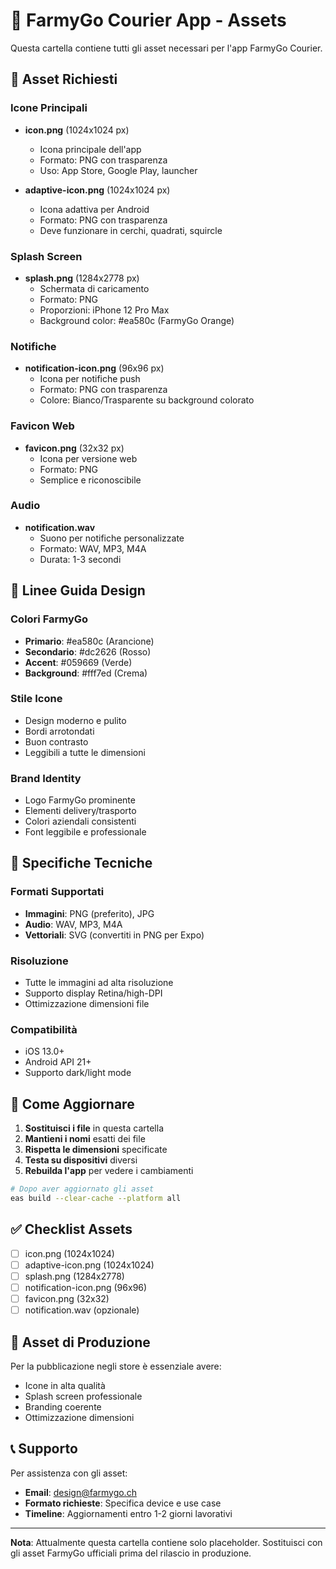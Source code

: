 # 📁 FarmyGo Courier App - Assets

Questa cartella contiene tutti gli asset necessari per l'app FarmyGo Courier.

## 🎨 Asset Richiesti

### Icone Principali
- **icon.png** (1024x1024 px)
  - Icona principale dell'app
  - Formato: PNG con trasparenza
  - Uso: App Store, Google Play, launcher

- **adaptive-icon.png** (1024x1024 px)  
  - Icona adattiva per Android
  - Formato: PNG con trasparenza
  - Deve funzionare in cerchi, quadrati, squircle

### Splash Screen
- **splash.png** (1284x2778 px)
  - Schermata di caricamento
  - Formato: PNG
  - Proporzioni: iPhone 12 Pro Max
  - Background color: #ea580c (FarmyGo Orange)

### Notifiche
- **notification-icon.png** (96x96 px)
  - Icona per notifiche push
  - Formato: PNG con trasparenza
  - Colore: Bianco/Trasparente su background colorato

### Favicon Web
- **favicon.png** (32x32 px)
  - Icona per versione web
  - Formato: PNG
  - Semplice e riconoscibile

### Audio
- **notification.wav**
  - Suono per notifiche personalizzate
  - Formato: WAV, MP3, M4A
  - Durata: 1-3 secondi

## 🎨 Linee Guida Design

### Colori FarmyGo
- **Primario**: #ea580c (Arancione)
- **Secondario**: #dc2626 (Rosso)
- **Accent**: #059669 (Verde)
- **Background**: #fff7ed (Crema)

### Stile Icone
- Design moderno e pulito
- Bordi arrotondati
- Buon contrasto
- Leggibili a tutte le dimensioni

### Brand Identity
- Logo FarmyGo prominente
- Elementi delivery/trasporto
- Colori aziendali consistenti
- Font leggibile e professionale

## 📱 Specifiche Tecniche

### Formati Supportati
- **Immagini**: PNG (preferito), JPG
- **Audio**: WAV, MP3, M4A
- **Vettoriali**: SVG (convertiti in PNG per Expo)

### Risoluzione
- Tutte le immagini ad alta risoluzione
- Supporto display Retina/high-DPI
- Ottimizzazione dimensioni file

### Compatibilità
- iOS 13.0+
- Android API 21+
- Supporto dark/light mode

## 🔧 Come Aggiornare

1. **Sostituisci i file** in questa cartella
2. **Mantieni i nomi** esatti dei file
3. **Rispetta le dimensioni** specificate
4. **Testa su dispositivi** diversi
5. **Rebuilda l'app** per vedere i cambiamenti

```bash
# Dopo aver aggiornato gli asset
eas build --clear-cache --platform all
```

## ✅ Checklist Assets

- [ ] icon.png (1024x1024)
- [ ] adaptive-icon.png (1024x1024)  
- [ ] splash.png (1284x2778)
- [ ] notification-icon.png (96x96)
- [ ] favicon.png (32x32)
- [ ] notification.wav (opzionale)

## 🎯 Asset di Produzione

Per la pubblicazione negli store è essenziale avere:
- Icone in alta qualità
- Splash screen professionale
- Branding coerente
- Ottimizzazione dimensioni

## 📞 Supporto

Per assistenza con gli asset:
- **Email**: design@farmygo.ch
- **Formato richieste**: Specifica device e use case
- **Timeline**: Aggiornamenti entro 1-2 giorni lavorativi

---

**Nota**: Attualmente questa cartella contiene solo placeholder. Sostituisci con gli asset FarmyGo ufficiali prima del rilascio in produzione.